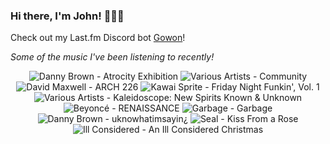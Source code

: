### Hi there, I'm John! 🏄🏻‍♂️

Check out my Last.fm Discord bot [Gowon](http://gowon.ca)!

_Some of the music I've been listening to recently!_


<!-- lastfm -->
<p align="center"><img src="https://lastfm.freetls.fastly.net/i/u/64s/514bed1643432ccf69854d30e35d24ba.jpg" title="Danny Brown - Atrocity Exhibition"> <img src="https://lastfm.freetls.fastly.net/i/u/64s/219ba37e2c10d9738a124b2cfc58bf01.jpg" title="Various Artists - Community"> <img src="https://lastfm.freetls.fastly.net/i/u/64s/8f356ea410393909e22af0121a93e06e.png" title="David Maxwell - ARCH 226"> <img src="https://lastfm.freetls.fastly.net/i/u/64s/f87bc7a5ffd8e0977e7e889a3f3a1592.jpg" title="Kawai Sprite - Friday Night Funkin', Vol. 1"> <img src="https://lastfm.freetls.fastly.net/i/u/64s/41502176c6c91cd24eef534151803cec.jpg" title="Various Artists - Kaleidoscope: New Spirits Known & Unknown"> <img src="https://lastfm.freetls.fastly.net/i/u/64s/be0d73355d520e5bb627d846a0461bbd.jpg" title="Beyoncé - RENAISSANCE"> <img src="https://lastfm.freetls.fastly.net/i/u/64s/e1ee4a6e9e1e40c28ed510e0272b8ceb.png" title="Garbage - Garbage"> <img src="https://lastfm.freetls.fastly.net/i/u/64s/be50332a2a077a99fe5d1f8b8dc10d5b.jpg" title="Danny Brown - uknowhatimsayin¿"> <img src="https://lastfm.freetls.fastly.net/i/u/64s/5e4165c7a80747d99c5d0f9616cfdc5b.jpg" title="Seal - Kiss From a Rose"> <img src="https://lastfm.freetls.fastly.net/i/u/64s/978725c4a1f5805b02fbfeef1e5e7fe0.jpg" title="Ill Considered - An Ill Considered Christmas"> </p>
